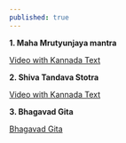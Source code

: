 ```yaml
---
published: true
---
```

**1. Maha Mrutyunjaya mantra**

[Video with Kannada Text](https://youtu.be/LKyOL5KcCms)

**2. Shiva Tandava Stotra**

[Video with Kannada Text](https://www.youtube.com/watch?v=pUpHS8jc8yU)

**3. Bhagavad Gita**

[Bhagavad Gita](https://www.prapatti.com/categories/bhagavad-giita.php)
